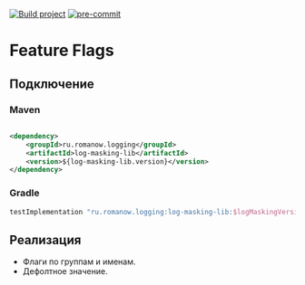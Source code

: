 [![Build project](https://github.com/Romanow/feature-flags/actions/workflows/build.yml/badge.svg?branch=master)](https://github.com/Romanow/feature-flags/actions/workflows/build.yml)
[![pre-commit](https://img.shields.io/badge/pre--commit-enabled-brightgreen?logo=pre-commit)](https://github.com/pre-commit/pre-commit)

# Feature Flags

## Подключение

### Maven

```xml

<dependency>
    <groupId>ru.romanow.logging</groupId>
    <artifactId>log-masking-lib</artifactId>
    <version>${log-masking-lib.version}</version>
</dependency>
```

### Gradle

```groovy
testImplementation "ru.romanow.logging:log-masking-lib:$logMaskingVersion"
```

## Реализация

* Флаги по группам и именам.
* Дефолтное значение.
